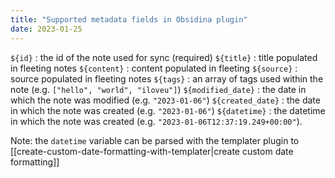 ```yaml
---
title: "Supported metadata fields in Obsidina plugin"
date: 2023-01-25
---
```

`${id}` : the id of the note used for sync (required)
`${title}` : title populated in fleeting notes
`${content}` : content populated in fleeting
`${source}` : source populated in fleeting notes
`${tags}` : an array of tags used within the note (e.g. `["hello", "world", "iloveu"]`)
`${modified_date}` : the date in which the note was modified (e.g. `"2023-01-06"`)
`${created_date}` : the date in which the note was created (e.g. `"2023-01-06"`)
`${datetime}` : the datetime in which the note was created (e.g. `"2023-01-06T12:37:19.249+00:00"`). 

Note: the `datetime` variable can be parsed with the templater plugin to [[create-custom-date-formatting-with-templater|create custom date formatting]]